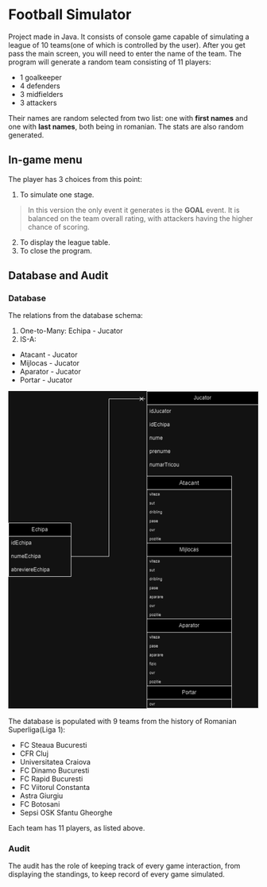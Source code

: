 # Football Simulator
Project made in Java. It consists of console game capable 
of simulating a league of 10 teams(one of which is 
controlled by the user). After you get pass the main screen,
you will need to enter the name of the team. The program
will generate a random team consisting of 11 players:
- 1 goalkeeper
- 4 defenders
- 3 midfielders
- 3 attackers

Their names are random selected from two list: one with
**first names** and one with **last names**, both being
in romanian. The stats are also random generated.

## In-game menu
The player has 3 choices from this point:
1. To simulate one stage. 
> In this version the only event it generates is the **GOAL**
> event. It is balanced on the team overall rating, with
> attackers having the higher chance of scoring.
2. To display the league table.
3. To close the program.

## Database and Audit
### Database
The relations from the database schema:
1. One-to-Many: Echipa - Jucator
2. IS-A:
- Atacant - Jucator
- Mijlocas - Jucator
- Aparator - Jucator
- Portar - Jucator


![diagrama](PAO_Diagram.drawio.png)

The database is populated with 9 teams from the history
of Romanian Superliga(Liga 1):
- FC Steaua Bucuresti
- CFR Cluj
- Universitatea Craiova
- FC Dinamo Bucuresti
- FC Rapid Bucuresti
- FC Viitorul Constanta
- Astra Giurgiu
- FC Botosani
- Sepsi OSK Sfantu Gheorghe

Each team has 11 players, as listed above.

### Audit
The audit has the role of keeping track of every game
interaction, from displaying the standings, to keep
record of every game simulated.

